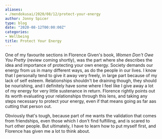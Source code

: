 ```yaml
---
aliases:
- /mendokusai/2020/08/12/protect-your-energy
author: Jonny Spicer
type: blog
date: "2020-08-12T00:00:00Z"
categories:
- Wellbeing
title: Protect Your Energy
---
```

One of my favourite sections in Florence Given's book, *Women Don't Owe You Pretty* (review coming shortly), was the part where she describes the idea and importance of protecting
your own energy. Society demands our energy from us in many different ways, as do the people in our lives. I know that I personally tend to give it away very freely, in large part
because of my lack of self esteem. Relationships shouldn't be draining though, they should be nourishing, and I definitely have some where I feel like I give away a lot of my energy
for very little sustenance in return. Florence rightly points out its worth evaluating your relationships through this lens, and taking any steps necessary to protect your energy,
even if that means going as far aas cutting that person out.

Obviously that's tough, because part of me wants the validation that comes from friendships, even those which I don't find fulfilling, and is scared to hurt other people. But
ultimately, I have to learn how to put myself first, and Florence has given me a lot to think about.
